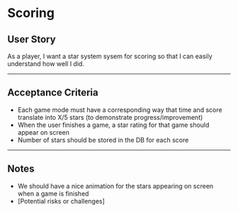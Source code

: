 # Scoring

## **User Story**
As a player, I want a star system sysem for scoring so that I can easily understand how well I did.

---

## **Acceptance Criteria**
- Each game mode must have a corresponding way that time and score translate into X/5 stars (to demonstrate progress/improvement)
- When the user finishes a game, a star rating for that game should appear on screen
- Number of stars should be stored in the DB for each score

---

## **Notes**
- We should have a nice animation for the stars appearing on screen when a game is finished
- [Potential risks or challenges]